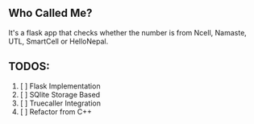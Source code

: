 ## Who Called Me?

It's a flask app that checks whether the number is from Ncell, Namaste, UTL, SmartCell or HelloNepal. 

## TODOS:

01. [ ] Flask Implementation
02. [ ] SQlite Storage Based
03. [ ] Truecaller Integration
04. [ ] Refactor from C++